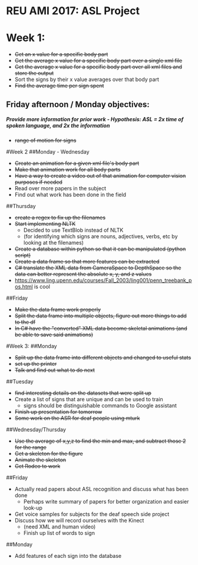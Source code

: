 # REU AMI 2017: ASL Project
# Week 1:
* ~~Get an x value for a specific body part~~
* ~~Get the average x value for a specific body part over a single xml file~~
* ~~Get the average x value for a specific body part over all xml files and store the output~~
* Sort the signs by their x value averages over that body part
* ~~Find the average time per sign spent~~

## Friday afternoon / Monday objectives:
##### Provide more information for prior work - Hypothesis: ASL = 2x time of spoken language, and 2x the information
* ~~range of motion for signs~~

#Week 2
##Monday - Wednesday
* ~~Create an animation for a given xml file's body part~~
* ~~Make that animation work for all body parts~~
* ~~Have a way to create a video out of that animation for computer vision purposes if needed~~
* Read over more papers in the subject
* Find out what work has been done in the field

##Thursday
* ~~create a regex to fix up the filenames~~
* ~~Start implementing NLTK~~
    * Decided to use TextBlob instead of NLTK
    * (for identifying which signs are nouns, adjectives, verbs, etc by looking at the filenames)
* ~~Create a database within python so that it can be manipulated (python script)~~
* ~~Create a data frame so that more features can be extracted~~
* ~~C# translate the XML data from CameraSpace to DepthSpace so the data can better represent the absolute x, y, and z values~~
* https://www.ling.upenn.edu/courses/Fall_2003/ling001/penn_treebank_pos.html is cool

##Friday
* ~~Make the data frame work properly~~
* ~~Split the data frame into multiple objects, figure out more things to add to the df~~
* ~~In C# have the "converted" XML data become skeletal animations (and be able to save said animations)~~

#Week 3:
##Monday
* ~~Split up the data frame into different objects and changed to useful stats~~
* ~~set up the printer~~
* ~~Talk and find out what to do next~~

##Tuesday
* ~~find interesting details on the datasets that were split up~~
* Create a list of signs that are unique and can be used to train
    * signs should be distinguishable commands to Google assistant
* ~~Finish up presentation for tomorrow~~
* ~~Some work on the ASR for deaf people using mturk~~

##Wednesday/Thursday
* ~~Use the average of x,y,z to find the min and max, and subtract those 2 for the range~~
* ~~Get a skeleton for the figure~~
* ~~Animate the skeleton~~
* ~~Get Rodeo to work~~

##Friday
* Actually read papers about ASL recognition and discuss what has been done
    * Perhaps write summary of papers for better organization and easier look-up
* Get voice samples for subjects for the deaf speech side project
* Discuss how we will record ourselves with the Kinect
    * (need XML and human video)
    * Finish up list of words to sign


##Monday
* Add features of each sign into the database
